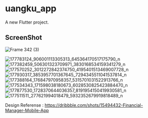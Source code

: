 # uangku_app

A new Flutter project.

## ScreenShot

![Frame 342 (3)](https://user-images.githubusercontent.com/61135648/115854775-297e7800-a45d-11eb-8d69-321ff10f6697.png)


![177783124_906001113305313_645364170517175790_n](https://user-images.githubusercontent.com/61135648/115854599-00f67e00-a45d-11eb-8313-db0b8509cf20.jpg)
![177382459_506301323709971_3830168534159341279_n](https://user-images.githubusercontent.com/61135648/115854607-018f1480-a45d-11eb-88cf-faacee30fdec.jpg)
![177570252_3012272842374750_4195401513469007728_n](https://user-images.githubusercontent.com/61135648/115854608-0227ab00-a45d-11eb-9356-9c7b92518eb1.jpg)
![177930317_3853957701367645_7294345511041537814_n](https://user-images.githubusercontent.com/61135648/115854615-03f16e80-a45d-11eb-97ef-51b13643346c.jpg)
![177388164_176847970958357_5315701031522913766_n](https://user-images.githubusercontent.com/61135648/115854620-048a0500-a45d-11eb-87ad-8931087f5f85.jpg)
![177534343_171598038180673_6028530825423884470_n](https://user-images.githubusercontent.com/61135648/115854623-05229b80-a45d-11eb-8950-2e46a980eeef.jpg)
![177877530_1728370644036357_8191954150419930581_n](https://user-images.githubusercontent.com/61135648/115854625-05bb3200-a45d-11eb-871a-51e11add8fe7.jpg)
![177511511_277621994018479_5932352679919818489_n](https://user-images.githubusercontent.com/61135648/115854631-0653c880-a45d-11eb-8402-37f2424452f6.jpg)

Design Referense : https://dribbble.com/shots/15494432-Financial-Manager-Mobile-App
